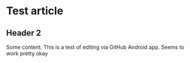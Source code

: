 # Test article

## Header 2

Some content. This is a test of editing via GitHub Android app. Seems to work pretty okay 
